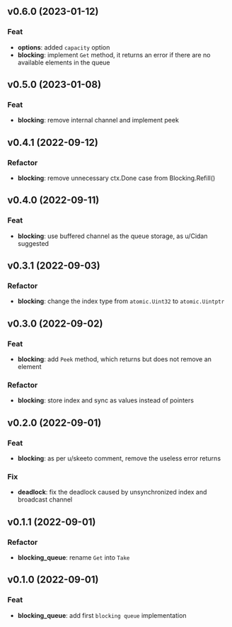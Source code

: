 ## v0.6.0 (2023-01-12)

### Feat

- **options**: added `capacity` option
- **blocking**: implement `Get` method, it returns an error if there are no available elements in the queue

## v0.5.0 (2023-01-08)

### Feat

- **blocking**: remove internal channel and implement peek

## v0.4.1 (2022-09-12)

### Refactor

- **blocking**: remove unnecessary ctx.Done case from Blocking.Refill()

## v0.4.0 (2022-09-11)

### Feat

- **blocking**: use buffered channel as the queue storage, as u/Cidan suggested

## v0.3.1 (2022-09-03)

### Refactor

- **blocking**: change the index type from `atomic.Uint32` to `atomic.Uintptr`

## v0.3.0 (2022-09-02)

### Feat

- **blocking**: add `Peek` method, which returns but does not remove an element

### Refactor

- **blocking**: store index and sync as values instead of pointers

## v0.2.0 (2022-09-01)

### Feat

- **blocking**: as per u/skeeto comment, remove the useless error returns

### Fix

- **deadlock**: fix the deadlock caused by unsynchronized index and broadcast channel

## v0.1.1 (2022-09-01)

### Refactor

- **blocking_queue**: rename `Get` into `Take`

## v0.1.0 (2022-09-01)

### Feat

- **blocking_queue**: add first `blocking queue` implementation
